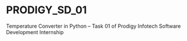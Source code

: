 # PRODIGY_SD_01
Temperature Converter in Python – Task 01 of Prodigy Infotech Software Development Internship
